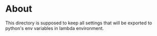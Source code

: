 # About
This directory is supposed to keep all settings that will be exported to python's env variables in lambda environment.
